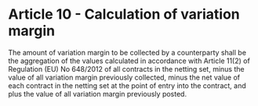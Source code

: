 # Article 10 - Calculation of variation margin


The amount of variation margin to be collected by a counterparty shall be the aggregation of the values calculated in accordance with Article 11(2) of Regulation (EU) No 648/2012 of all contracts in the netting set, minus the value of all variation margin previously collected, minus the net value of each contract in the netting set at the point of entry into the contract, and plus the value of all variation margin previously posted.
